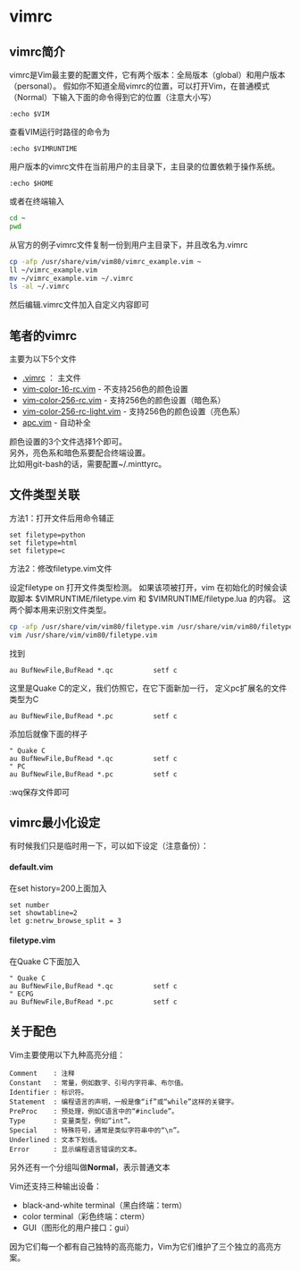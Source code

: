 # vimrc

## vimrc简介
vimrc是Vim最主要的配置文件，它有两个版本：全局版本（global）和用户版本（personal）。
假如你不知道全局vimrc的位置，可以打开Vim，在普通模式（Normal）下输入下面的命令得到它的位置（注意大小写）
```
:echo $VIM
```

查看VIM运行时路径的命令为
```
:echo $VIMRUNTIME
```

用户版本的vimrc文件在当前用户的主目录下，主目录的位置依赖于操作系统。
```
:echo $HOME
```
或者在终端输入
```bash
cd ~
pwd
```

从官方的例子vimrc文件复制一份到用户主目录下，并且改名为.vimrc
```bash
cp -afp /usr/share/vim/vim80/vimrc_example.vim ~
ll ~/vimrc_example.vim
mv ~/vimrc_example.vim ~/.vimrc
ls -al ~/.vimrc
```

然后编辑.vimrc文件加入自定义内容即可

## 笔者的vimrc

主要为以下5个文件
* [.vimrc](.vimrc) ： 主文件
* [vim-color-16-rc.vim](vim-color-16-rc.vim) - 不支持256色的颜色设置
* [vim-color-256-rc.vim](vim-color-256-rc.vim) - 支持256色的颜色设置（暗色系）
* [vim-color-256-rc-light.vim](vim-color-256-rc-light.vim) - 支持256色的颜色设置（亮色系）
* [apc.vim](apc.vim) - 自动补全

颜色设置的3个文件选择1个即可。  
另外，亮色系和暗色系要配合终端设置。  
比如用git-bash的话，需要配置~/.minttyrc。

## 文件类型关联

方法1：打开文件后用命令辅正
```
set filetype=python
set filetype=html
set filetype=c
```

方法2：修改filetype.vim文件

设定filetype on 打开文件类型检测。
如果该项被打开，vim 在初始化的时候会读取脚本 \$VIMRUNTIME/filetype.vim 和 \$VIMRUNTIME/filetype.lua 的内容。
这两个脚本用来识别文件类型。
```bash
cp -afp /usr/share/vim/vim80/filetype.vim /usr/share/vim/vim80/filetype.vim_bak20230414
vim /usr/share/vim/vim80/filetype.vim
```
找到
```
au BufNewFile,BufRead *.qc			setf c
```
这里是Quake C的定义，我们仿照它，在它下面新加一行，
定义pc扩展名的文件类型为C
```
au BufNewFile,BufRead *.pc			setf c
```

添加后就像下面的样子
```
" Quake C
au BufNewFile,BufRead *.qc			setf c
" PC
au BufNewFile,BufRead *.pc			setf c
```

:wq保存文件即可

## vimrc最小化设定
有时候我们只是临时用一下，可以如下设定（注意备份）：

#### default.vim
在set history=200上面加入
```
set number
set showtabline=2
let g:netrw_browse_split = 3
```

#### filetype.vim
在Quake C下面加入
```
" Quake C
au BufNewFile,BufRead *.qc			setf c
" ECPG
au BufNewFile,BufRead *.pc			setf c
```

## 关于配色
Vim主要使用以下九种高亮分组：
```
Comment    : 注释
Constant   : 常量，例如数字、引号内字符串、布尔值。
Identifier : 标识符。
Statement  : 编程语言的声明，一般是像“if”或“while”这样的关键字。
PreProc    : 预处理，例如C语言中的“#include”。
Type       : 变量类型，例如“int”。
Special    : 特殊符号，通常是类似字符串中的“\n”。
Underlined : 文本下划线。
Error      : 显示编程语言错误的文本。
```
另外还有一个分组叫做**Normal**，表示普通文本  

Vim还支持三种输出设备：
* black-and-white terminal（黑白终端：term）  
* color terminal（彩色终端：cterm）  
* GUI（图形化的用户接口：gui）  

因为它们每一个都有自己独特的高亮能力，Vim为它们维护了三个独立的高亮方案。
